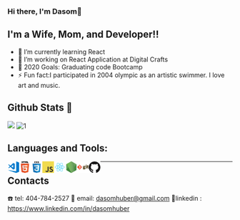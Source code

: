 ### Hi there, I'm Dasom👋

## I'm a Wife, Mom, and Developer!!

- 🌱 I’m currently learning React
- 👯 I’m working on React Application at Digital Crafts
- 🥅 2020 Goals: Graduating code Bootcamp
- ⚡ Fun fact:I participated in 2004 olympic as an artistic swimmer. I love art and music.

## Github Stats 🤖

[![](https://github-readme-stats.vercel.app/api?username=dasomAnH&theme=blue-green)](https://github.com/dasomAnh/github-readme-stats)
![1](https://github-readme-stats.vercel.app/api/top-langs/?username=dasomAnH&theme=blue-green)

## Languages and Tools:

<img align="left" alt="Visual Studio Code" width="26px" src="https://raw.githubusercontent.com/github/explore/80688e429a7d4ef2fca1e82350fe8e3517d3494d/topics/visual-studio-code/visual-studio-code.png" />
<img align="left" alt="HTML5" width="26px" src="https://raw.githubusercontent.com/github/explore/80688e429a7d4ef2fca1e82350fe8e3517d3494d/topics/html/html.png" />
<img align="left" alt="CSS3" width="26px" src="https://raw.githubusercontent.com/github/explore/80688e429a7d4ef2fca1e82350fe8e3517d3494d/topics/css/css.png" />
<img align="left" alt="JavaScript" width="26px" src="https://raw.githubusercontent.com/github/explore/80688e429a7d4ef2fca1e82350fe8e3517d3494d/topics/javascript/javascript.png" />
<img align="left" alt="React" width="26px" src="https://raw.githubusercontent.com/github/explore/80688e429a7d4ef2fca1e82350fe8e3517d3494d/topics/react/react.png" />
<img align="left" alt="Node.js" width="26px" src="https://raw.githubusercontent.com/github/explore/80688e429a7d4ef2fca1e82350fe8e3517d3494d/topics/nodejs/nodejs.png" />
<img align="left" alt="Git" width="26px" src="https://raw.githubusercontent.com/github/explore/80688e429a7d4ef2fca1e82350fe8e3517d3494d/topics/git/git.png" />
<img align="left" alt="GitHub" width="26px" src="https://raw.githubusercontent.com/github/explore/78df643247d429f6cc873026c0622819ad797942/topics/github/github.png" />

-----------------------------------------------------
## Contacts
☎️ tel: 404-784-2527
💌 email: dasomhuber@gmail.com
🔗linkedin : ​https://www.linkedin.com/in/dasomhuber

